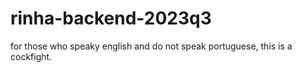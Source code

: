 # rinha-backend-2023q3

for those who speaky english and do not speak portuguese, this is a cockfight.

